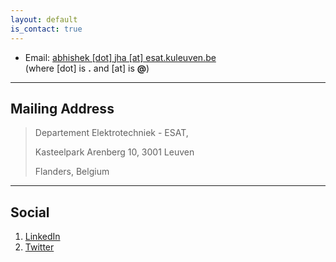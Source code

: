 ```yaml
---
layout: default
is_contact: true
---
```


* Email: [abhishek [dot] jha [at] esat.kuleuven.be](mailto:abhishek[dot]jha[at]esat.kuleuven.be)  
(where [dot] is   **.**   and   [at]   is   **@**)

---

## Mailing Address

> Departement Elektrotechniek - ESAT,
>
> Kasteelpark Arenberg 10, 3001 Leuven
>
> Flanders, Belgium

---

## Social

1. [LinkedIn](https://in.linkedin.com/in/abhishekjha2010)
2. [Twitter](http://twitter.com/jhaabsk)


